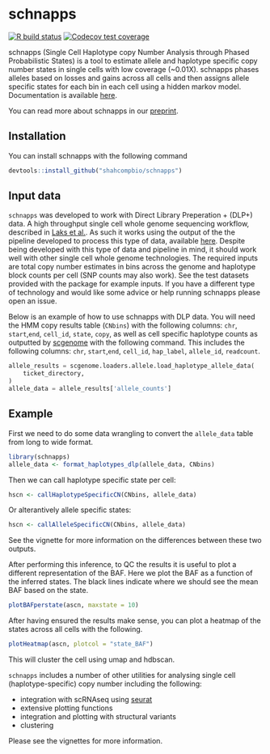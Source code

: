 
# schnapps

<!-- badges: start -->
[![R build status](https://github.com/shahcompbio/schnapps/workflows/R-CMD-check/badge.svg)](https://github.com/shahcompbio/schnapps/actions)
[![Codecov test coverage](https://codecov.io/gh/shahcompbio/schnapps/branch/master/graph/badge.svg)](https://codecov.io/gh/shahcompbio/schnapps?branch=master)
<!-- badges: end -->

schnapps (Single Cell Haplotype copy Number Analysis through Phased Probabilistic States) is a tool to estimate allele and haplotype specific copy number states in single cells with low coverage (~0.01X). schnapps phases alleles based on losses and gains across all cells and then assigns allele specific states for each bin in each cell using a hidden markov model.  Documentation is available [here](https://shahcompbio.github.io/schnapps/).

You can read more about schnapps in our [preprint](https://www.biorxiv.org/content/10.1101/2021.06.04.447031v1).

## Installation

You can install schnapps with the following command 

``` r
devtools::install_github("shahcompbio/schnapps")
```

## Input data

`schnapps` was developed to work with Direct Library Preperation + (DLP+) data. A high throughput single cell whole genome sequencing workflow, described in [Laks et al.](https://www.sciencedirect.com/science/article/pii/S0092867419311766). As such it works using the output of the the pipeline developed to process this type of data, available [here](https://github.com/shahcompbio/single_cell_pipeline). Despite being developed with this type of data and pipeline in mind, it should work well with other single cell whole genome technologies. The required inputs are total copy number estimates in bins across the genome and haplotype block counts per cell (SNP counts may also work). See the test datasets provided with the package for example inputs. If you have a different type of technology and would like some advice or help running schnapps please open an issue.

Below is an example of how to use schnapps with DLP data. You will need the HMM copy results table (`CNbins`) with the following columns: `chr`, `start`,`end`, `cell_id`, `state`, `copy`, as well as cell specific haplotype counts as outputted by [scgenome](https://github.com/shahcompbio/scgenome) with the following command. This includes the following columns: `chr`, `start`,`end`, `cell_id`, `hap_label`, `allele_id`, `readcount`.

```py
allele_results = scgenome.loaders.allele.load_haplotype_allele_data(
    ticket_directory,
)
allele_data = allele_results['allele_counts']
```

## Example

First we need to do some data wrangling to convert the `allele_data` table from long to wide format.
``` r
library(schnapps)
allele_data <- format_haplotypes_dlp(allele_data, CNbins)
```

Then we can call haplotype specific state per cell:
```r
hscn <- callHaplotypeSpecificCN(CNbins, allele_data)
```

Or alterantively allele specific states:
```r
hscn <- callAlleleSpecificCN(CNbins, allele_data)
```

See the vignette for more information on the differences between these two outputs.

After performing this inference, to QC the results it is useful to plot a different representation of the BAF. Here we plot the BAF as a function of the inferred states. The black lines indicate where we should see the mean BAF based on the state.
``` r
plotBAFperstate(ascn, maxstate = 10)
```

After having ensured the results make sense, you can plot a heatmap of the states across all cells with the following.
```r
plotHeatmap(ascn, plotcol = "state_BAF")
```
This will cluster the cell using umap and hdbscan.

`schnapps` includes a number of other utilities for analysing single cell (haplotype-specific) copy number including the following:

* integration with scRNAseq using [seurat](https://satijalab.org/seurat/index.html)
* extensive plotting functions
* integration and plotting with structural variants
* clustering

Please see the vignettes for more information.





